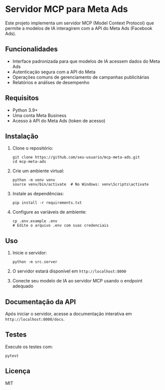 # Servidor MCP para Meta Ads

Este projeto implementa um servidor MCP (Model Context Protocol) que permite a modelos de IA interagirem com a API do Meta Ads (Facebook Ads).

## Funcionalidades

- Interface padronizada para que modelos de IA acessem dados do Meta Ads
- Autenticação segura com a API do Meta
- Operações comuns de gerenciamento de campanhas publicitárias
- Relatórios e análises de desempenho

## Requisitos

- Python 3.9+
- Uma conta Meta Business
- Acesso à API do Meta Ads (token de acesso)

## Instalação

1. Clone o repositório:
   ```
   git clone https://github.com/seu-usuario/mcp-meta-ads.git
   cd mcp-meta-ads
   ```

2. Crie um ambiente virtual:
   ```
   python -m venv venv
   source venv/bin/activate  # No Windows: venv\Scripts\activate
   ```

3. Instale as dependências:
   ```
   pip install -r requirements.txt
   ```

4. Configure as variáveis de ambiente:
   ```
   cp .env.example .env
   # Edite o arquivo .env com suas credenciais
   ```

## Uso

1. Inicie o servidor:
   ```
   python -m src.server
   ```

2. O servidor estará disponível em `http://localhost:8000`

3. Conecte seu modelo de IA ao servidor MCP usando o endpoint adequado

## Documentação da API

Após iniciar o servidor, acesse a documentação interativa em `http://localhost:8000/docs`.

## Testes

Execute os testes com:
```
pytest
```

## Licença

MIT
